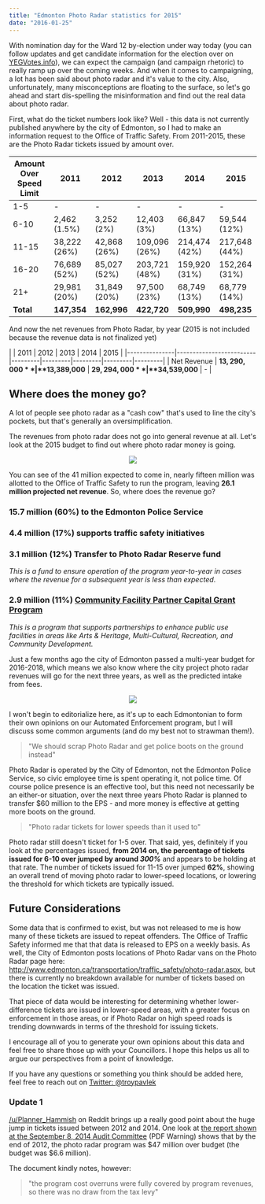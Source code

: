 ```yaml
---
title: "Edmonton Photo Radar statistics for 2015"
date: "2016-01-25"
---
```


With nomination day for the Ward 12 by-election under way today (you can follow updates and get candidate information for the 
election over on [YEGVotes.info](https://yegvotes.info/elections/ward12)), we can expect the campaign (and campaign rhetoric)
to really ramp up over the coming weeks. And when it comes to campaigning, a lot has been said about photo radar and it's
value to the city. Also, unfortunately, many misconceptions are floating to the surface, so let's go ahead and start dis-spelling
the misinformation and find out the real data about photo radar.

First, what do the ticket numbers look like? Well - this data is not currently published anywhere by the city of Edmonton, so I had to
make an information request to the Office of Traffic Safety. From 2011-2015, these are the Photo Radar tickets issued by amount over.

| Amount Over Speed Limit | 2011    | 2012    | 2013    | 2014    | 2015    |
|-------------------------|---------|---------|---------|---------|---------|
| 1-5                     | -       | -       | -       | -       | -       |
| 6-10                    | 2,462 (1.5%)  | 3,252 (2%)  | 12,403 (3%) | 66,847 (13%) | 59,544 (12%) |
| 11-15                   | 38,222 (26%) | 42,868 (26%) | 109,096 (26%) | 214,474 (42%) | 217,648 (44%) |
| 16-20                   | 76,689 (52%) | 85,027 (52%) | 203,721 (48%) | 159,920 (31%) | 152,264 (31%) |
| 21+                     | 29,981 (20%) | 31,849 (20%) | 97,500 (23%) | 68,749 (13%)  | 68,779  (14%) |
| **Total**               | **147,354** | **162,996** | **422,720** | **509,990** | **498,235** |

And now the net revenues from Photo Radar, by year (2015 is not included because the revenue data is not finalized yet)

|               | 2011    | 2012    | 2013    | 2014    | 2015    |
|---------------|-------------------------|---------|---------|---------|---------|---------|
| Net Revenue | **$13,290,000**       | **$13,389,000**       | **$29,294,000**       | **$34,539,000**       | -       |

Where does the money go?
-------------------------

A lot of people see photo radar as a "cash cow" that's used to line the city's pockets, but that's generally an oversimplification.

The revenues from photo radar does not go into general revenue at all. Let's look at the 2015 budget to find out where
photo radar money is going.

<div style="text-align:center;">
    <img src="/img/posts/2016-01-25-edmonton-photo-radar-2015-stats/2015-budget.png" style="text-align:center; margin:0 auto;"/>
</div>

You can see of the 41 million expected to come in, nearly fifteen million was allotted to the Office of Traffic Safety to run the program,
leaving **26.1 million projected net revenue**. So, where does the revenue go?

### 15.7 million (60%) to the Edmonton Police Service

### 4.4 million (17%) supports traffic safety initiatives

### 3.1 million (12%) Transfer to Photo Radar Reserve fund
*This is a fund to ensure operation of the program year-to-year in cases where the revenue for a subsequent year is less than expected*.

### 2.9 million (11%) [Community Facility Partner Capital Grant Program](http://www.edmonton.ca/programs_services/funding_grants/community-facility-partner-capital-grants.aspx)
*This is a program that supports partnerships to enhance public use facilities in areas like Arts & Heritage, Multi-Cultural, Recreation, and Community Development.*

Just a few months ago the city of Edmonton passed a multi-year budget for 2016-2018, which means we also know where
the city project photo radar revenues will go for the next three years, as well as the predicted intake from fees.

<div style="text-align:center;">
    <img src="/img/posts/2016-01-25-edmonton-photo-radar-2015-stats/2016-2018-budget.png" style="text-align:center; margin:0 auto;"/>
</div>

I won't begin to editorialize here, as it's up to each Edmontonian to form their own opinions on our Automated Enforcement program,
but I will discuss some common arguments (and do my best not to strawman them!).

> "We should scrap Photo Radar and get police boots on the ground instead"

Photo Radar is operated by the City of Edmonton, not the Edmonton Police Service, so civic employee time is spent operating it,
not police time. Of course police presence is an effective tool, but this need not necessarily be an either-or situation,
over the next three years Photo Radar is planned to transfer $60 million to the EPS - and more money is effective at getting
more boots on the ground.

> "Photo radar tickets for lower speeds than it used to"

Photo radar still doesn't ticket for 1-5 over. That said, yes, definitely if you look at the percentages issued, **from 2014 on, the percentage of tickets issued for
6-10 over jumped by around *300%*** and appears to be holding at that rate. The number of tickets issued for 11-15 over jumped **62%**, showing an overall trend of
moving photo radar to lower-speed locations, or lowering the threshold for which tickets are typically issued.

Future Considerations
----------------------

Some data that is confirmed to exist, but was not released to me is how many of these tickets are issued to repeat offenders.
The Office of Traffic Safety informed me that that data is released to EPS on a weekly basis. As well, the City of Edmonton posts
locations of Photo Radar vans on the Photo Radar page here: http://www.edmonton.ca/transportation/traffic_safety/photo-radar.aspx, but
there is currently no breakdown available for number of tickets based on the location the ticket was issued.

That piece of data would be interesting for determining whether lower-difference tickets are issued in lower-speed areas, with a greater
focus on enforcement in those areas, or if Photo Radar on high speed roads is trending downwards in terms of the threshold
for issuing tickets.

I encourage all of you to generate your own opinions about this data and feel free to share those up with your Councillors.
I hope this helps us all to argue our perspectives from a point of knowledge.

If you have any questions or something you think should be added here, feel free to reach out on [Twitter: @troypavlek](https://twitter.com/troypavlek)

### Update 1

[/u/Planner_Hammish](https://www.reddit.com/r/Edmonton/comments/42neqg/edmonton_photo_radar_statistics_from_2014_on_the/czbpst0) 
on Reddit brings up a really good point about the huge jump in tickets issued between 2012 and 2014. One look at [the report shown at
the September 8, 2014 Audit Committee](/pdf/2016-01-25-edmonton-photo-radar-2015-stats/audit-review.pdf) (PDF Warning) shows
that by the end of 2012, the photo radar program was $47 million over budget (the budget was $6.6 million).

The document kindly notes, however:

> "the program cost overruns were fully covered by program revenues, so there was no draw from the tax levy"
